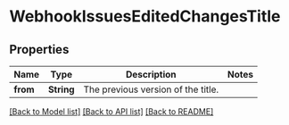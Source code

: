 # WebhookIssuesEditedChangesTitle

## Properties

Name | Type | Description | Notes
------------ | ------------- | ------------- | -------------
**from** | **String** | The previous version of the title. | 

[[Back to Model list]](../README.md#documentation-for-models) [[Back to API list]](../README.md#documentation-for-api-endpoints) [[Back to README]](../README.md)


